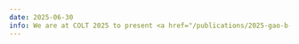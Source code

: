```yaml
---
date: 2025-06-30
info: We are at COLT 2025 to present <a href="/publications/2025-gao-b-w-colt-csouc">When to Learn - Conformal Scores as Online Update Criteria</a> at the <i>Predictions and Uncertainty</i> workshop
---
```

